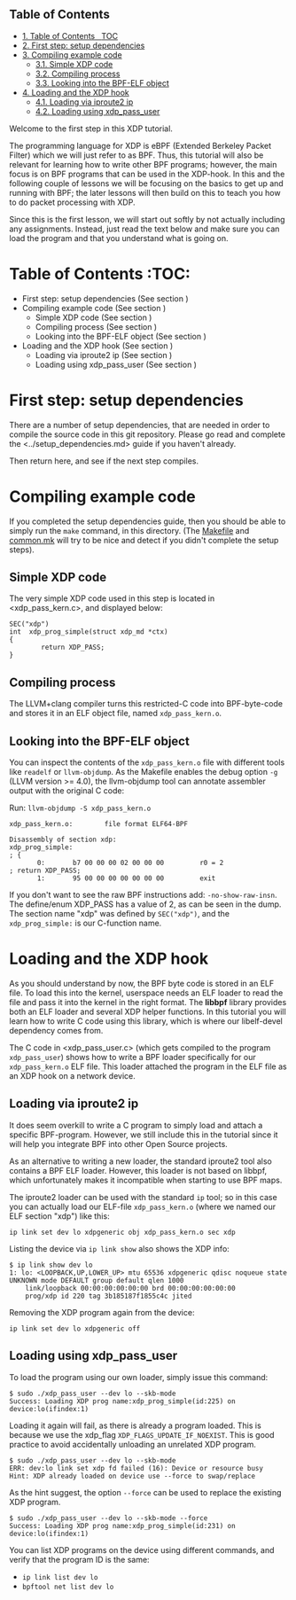 <div id="table-of-contents">
<h2>Table of Contents</h2>
<div id="text-table-of-contents">
<ul>
<li><a href="#sec-1">1. Table of Contents&#xa0;&#xa0;&#xa0;<span class="tag"><span class="TOC">TOC</span></span></a></li>
<li><a href="#sec-2">2. First step: setup dependencies</a></li>
<li><a href="#sec-3">3. Compiling example code</a>
<ul>
<li><a href="#sec-3-1">3.1. Simple XDP code</a></li>
<li><a href="#sec-3-2">3.2. Compiling process</a></li>
<li><a href="#sec-3-3">3.3. Looking into the BPF-ELF object</a></li>
</ul>
</li>
<li><a href="#sec-4">4. Loading and the XDP hook</a>
<ul>
<li><a href="#sec-4-1">4.1. Loading via iproute2 ip</a></li>
<li><a href="#sec-4-2">4.2. Loading using xdp_pass_user</a></li>
</ul>
</li>
</ul>
</div>
</div>


Welcome to the first step in this XDP tutorial.

The programming language for XDP is eBPF (Extended Berkeley Packet Filter)
which we will just refer to as BPF. Thus, this tutorial will also be
relevant for learning how to write other BPF programs; however, the main
focus is on BPF programs that can be used in the XDP-hook. In this and the
following couple of lessons we will be focusing on the basics to get up and
running with BPF; the later lessons will then build on this to teach you how
to do packet processing with XDP.

Since this is the first lesson, we will start out softly by not actually
including any assignments. Instead, just read the text below and make sure
you can load the program and that you understand what is going on.

# Table of Contents     :TOC:<a id="sec-1" name="sec-1"></a>

-   First step: setup dependencies (See section )
-   Compiling example code (See section )
    -   Simple XDP code (See section )
    -   Compiling process (See section )
    -   Looking into the BPF-ELF object (See section )
-   Loading and the XDP hook (See section )
    -   Loading via iproute2 ip (See section )
    -   Loading using xdp\_pass\_user (See section )

# First step: setup dependencies<a id="sec-2" name="sec-2"></a>

There are a number of setup dependencies, that are needed in order to
compile the source code in this git repository. Please go read and complete
the <../setup_dependencies.md> guide if you haven't already.

Then return here, and see if the next step compiles.

# Compiling example code<a id="sec-3" name="sec-3"></a>

If you completed the setup dependencies guide, then you should be able to
simply run the `make` command, in this directory. (The [Makefile](Makefile) and
[common.mk](../common/common.mk) will try to be nice and detect if you didn't complete the setup
steps).

## Simple XDP code<a id="sec-3-1" name="sec-3-1"></a>

The very simple XDP code used in this step is located in
<xdp_pass_kern.c>, and displayed below:

    SEC("xdp")
    int  xdp_prog_simple(struct xdp_md *ctx)
    {
            return XDP_PASS;
    }

## Compiling process<a id="sec-3-2" name="sec-3-2"></a>

The LLVM+clang compiler turns this restricted-C code into BPF-byte-code and
stores it in an ELF object file, named `xdp_pass_kern.o`.

## Looking into the BPF-ELF object<a id="sec-3-3" name="sec-3-3"></a>

You can inspect the contents of the `xdp_pass_kern.o` file with different
tools like `readelf` or `llvm-objdump`. As the Makefile enables the debug
option `-g` (LLVM version >= 4.0), the llvm-objdump tool can annotate
assembler output with the original C code:

Run: `llvm-objdump -S xdp_pass_kern.o`

    xdp_pass_kern.o:        file format ELF64-BPF
    
    Disassembly of section xdp:
    xdp_prog_simple:
    ; {
           0:       b7 00 00 00 02 00 00 00         r0 = 2
    ; return XDP_PASS;
           1:       95 00 00 00 00 00 00 00         exit

If you don't want to see the raw BPF instructions add: `-no-show-raw-insn`.
The define/enum XDP\_PASS has a value of 2, as can be seen in the dump. The
section name "xdp" was defined by `SEC("xdp")`, and the `xdp_prog_simple:`
is our C-function name.

# Loading and the XDP hook<a id="sec-4" name="sec-4"></a>

As you should understand by now, the BPF byte code is stored in an ELF file.
To load this into the kernel, userspace needs an ELF loader to read the file
and pass it into the kernel in the right format. The **libbpf** library
provides both an ELF loader and several XDP helper functions. In this
tutorial you will learn how to write C code using this library, which is
where our libelf-devel dependency comes from.

The C code in <xdp_pass_user.c> (which gets compiled to the program
`xdp_pass_user`) shows how to write a BPF loader specifically for our
`xdp_pass_kern.o` ELF file. This loader attached the program in the ELF file
as an XDP hook on a network device.

## Loading via iproute2 ip<a id="sec-4-1" name="sec-4-1"></a>

It does seem overkill to write a C program to simply load and attach a
specific BPF-program. However, we still include this in the tutorial
since it will help you integrate BPF into other Open Source projects.

As an alternative to writing a new loader, the standard iproute2 tool also
contains a BPF ELF loader. However, this loader is not based on libbpf,
which unfortunately makes it incompatible when starting to use BPF maps.

The iproute2 loader can be used with the standard `ip` tool; so in this case
you can actually load our ELF-file `xdp_pass_kern.o` (where we named our
ELF section "xdp") like this:

    ip link set dev lo xdpgeneric obj xdp_pass_kern.o sec xdp

Listing the device via `ip link show` also shows the XDP info:

    $ ip link show dev lo
    1: lo: <LOOPBACK,UP,LOWER_UP> mtu 65536 xdpgeneric qdisc noqueue state UNKNOWN mode DEFAULT group default qlen 1000
        link/loopback 00:00:00:00:00:00 brd 00:00:00:00:00:00
        prog/xdp id 220 tag 3b185187f1855c4c jited

Removing the XDP program again from the device:

    ip link set dev lo xdpgeneric off

## Loading using xdp\_pass\_user<a id="sec-4-2" name="sec-4-2"></a>

To load the program using our own loader, simply issue this command:

    $ sudo ./xdp_pass_user --dev lo --skb-mode
    Success: Loading XDP prog name:xdp_prog_simple(id:225) on device:lo(ifindex:1)

Loading it again will fail, as there is already a program loaded. This is
because we use the xdp\_flag `XDP_FLAGS_UPDATE_IF_NOEXIST`. This is good
practice to avoid accidentally unloading an unrelated XDP program.

    $ sudo ./xdp_pass_user --dev lo --skb-mode
    ERR: dev:lo link set xdp fd failed (16): Device or resource busy
    Hint: XDP already loaded on device use --force to swap/replace

As the hint suggest, the option `--force` can be used to replace the
existing XDP program.

    $ sudo ./xdp_pass_user --dev lo --skb-mode --force
    Success: Loading XDP prog name:xdp_prog_simple(id:231) on device:lo(ifindex:1)

You can list XDP programs  on the device using different commands, and verify
that the program ID is the same:
-   `ip link list dev lo`
-   `bpftool net list dev lo`